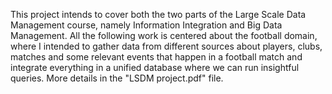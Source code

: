 This project intends to cover both the two parts of the Large Scale Data Management course, namely Information Integration and Big Data Management. All the following work is centered about the football domain, where I intended to gather data from different sources about players, clubs, matches and some relevant events that happen in a football match and integrate everything in a unified database where we can run insightful queries. More details in the "LSDM project.pdf" file.
